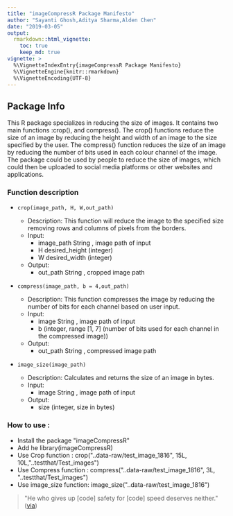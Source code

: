 ```yaml
---
title: "imageCompressR Package Manifesto"
author: "Sayanti Ghosh,Aditya Sharma,Alden Chen"
date: "2019-03-05"
output:
  rmarkdown::html_vignette:
    toc: true
    keep_md: true
vignette: >
  %\VignetteIndexEntry{imageCompressR Package Manifesto}
  %\VignetteEngine{knitr::rmarkdown}
  %\VignetteEncoding{UTF-8}
---
```




## Package Info

This R package specializes in reducing the size of images. It contains two main functions :crop(), and compress(). The crop() functions reduce the size of an image by reducing the height and width of an image to the size specified by the user. The compress() function reduces the size of an image by reducing the number of bits used in each colour channel of the image. The package could be used by people to reduce the size of images, which could then be uploaded to social media platforms or other websites and applications.

### Function description

- `crop(image_path, H, W,out_path)`
  - Description:
    This function will reduce the image to the specified size removing rows and columns of pixels from the borders.
  - Input:
    - image_path String , image path of input 
    - H desired_height (integer)
    - W desired_width (integer)
  - Output:
    - out_path String , cropped image path 
    
- `compress(image_path, b = 4,out_path)`
  - Description:
    This function compresses the image by reducing the number of bits for each channel based on user input.
  - Input:
    - image String , image path of input 
    - b (integer, range [1, 7] (number of bits used for each channel in the compressed image))
  - Output:
    - out_path String , compressed image path
    
- `image_size(image_path)`
  - Description:
    Calculates and returns the size of an image in bytes.
  - Input:
    - image String , image path of input 
  - Output:
    - size (integer, size in bytes)
    
### How to use :   

* Install the package "imageCompressR"
* Add he library(imageCompressR)
* Use Crop function      : crop("..data-raw/test_image_1816", 15L, 10L,"..testthat/Test_images")
* Use Compress function  : compress("..data-raw/test_image_1816", 3L, "..testthat/Test_images")
* Use image_size function: image_size("..data-raw/test_image_1816")
    


> "He who gives up [code] safety for [code] speed deserves neither."
([via](https://twitter.com/hadleywickham/status/504368538874703872))
